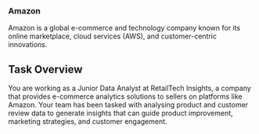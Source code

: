 ### Amazon
Amazon is a global e-commerce and technology company known for its online marketplace, cloud services (AWS), and customer-centric innovations.
## Task Overview
You are working as a Junior Data Analyst at RetailTech Insights, a company that provides 
e-commerce analytics solutions to sellers on platforms like Amazon. Your team has been 
tasked with analysing product and customer review data to generate insights that can 
guide product improvement, marketing strategies, and customer engagement. 
